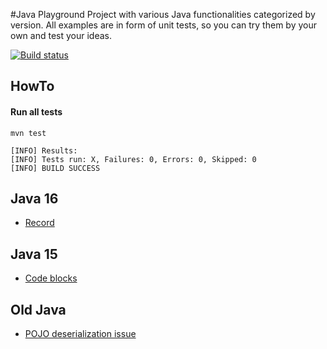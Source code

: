#Java Playground
Project with various Java functionalities categorized by version. 
All examples are in form of unit tests, so you can try them by your own and test your ideas. 

[![Build status](https://github.com/hubertwo/java-playground/actions/workflows/maven.yml/badge.svg)](https://github.com/HubertWo/java-playground/actions)

## HowTo
#### Run all tests 
```shell 
mvn test
```
```shell
[INFO] Results:
[INFO] Tests run: X, Failures: 0, Errors: 0, Skipped: 0
[INFO] BUILD SUCCESS
```

## Java 16 
 - [Record](src/test/java/com/github/hubertwo/playground/java16/record/VehicleTest.java)
## Java 15
- [Code blocks](src/test/java/com/github/hubertwo/playground/java15/string/StringTest.java)
## Old Java
- [POJO deserialization issue](src/test/java/com/github/hubertwo/playground/javaold/serialization/SerializationTest.java)